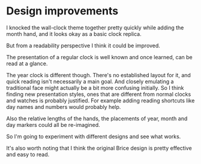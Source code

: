 Design improvements
===================

I knocked the wall-clock theme together pretty quickly while adding the month hand, and it looks okay as a basic clock replica.

But from a readability perspective I think it could be improved.

The presentation of a regular clock is well known and once learned, can be read at a glance.

The year clock is different though.
There's no established layout for it, and quick reading isn't necessarily a main goal.
And closely emulating a traditional face might actually be a bit more confusing initially.
So I think finding new presentation styles, ones that are different from normal clocks and watches is probably justified.
For example adding reading shortcuts like day names and numbers would probably help.

Also the relative lengths of the hands, the placements of year, month and day markers could all be re-imagined.

So I'm going to experiment with different designs and see what works.

It's also worth noting that I think the original Brice design is pretty effective and easy to read.
